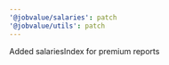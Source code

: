 ```yaml
---
'@jobvalue/salaries': patch
'@jobvalue/utils': patch
---
```


Added salariesIndex for premium reports

